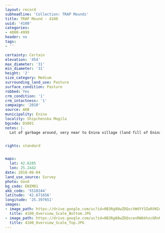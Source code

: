 ```yaml
---
layout: record
subheadline: 'Collection: TRAP Mounds'
title: TRAP Mound - 4100
uuid: '4100'
categories:
- 4000-4999
header: no
tags:
- ''

certainty: Certain
elevation: '454'
max_diameter: '31'
min_diameter: '31'
height: '2'
size_category: Medium
surrounding_land_use: Pasture
surface_condition: Pasture
robbed: Yes
crm_condition: '1'
crm_intactness: '1'
campaign: '2010'
source: AKB
municipality: Enina
locality: Shipchenska Mogila
bgcode: DS001
notes: |-
  Lot of garbage around, very near to Enina village (land fill of Enina).


rights: standard


maps:
  lat: 42.6285
  lon: 25.2442
date: 2018-06-04
land_use_source: Survey
photo: Good
bg_code: ENIM01
akb_code: '5510244'
latitude: '42.671656'
longitude: '25.397651'
images:
- image_path: https://drive.google.com/uc?id=0B3Rg88wZDQscVWdYY3ZwRVNIelE
  title: 4100_Overview_Scale_Bottom.JPG
- image_path: https://drive.google.com/uc?id=0B3Rg88wZDQscenRWbkhzcGRnNU0
  title: 4100_Overview_Scale_Top.JPG
---
```

